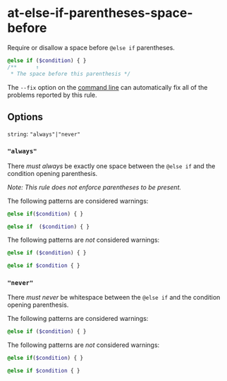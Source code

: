 # at-else-if-parentheses-space-before

Require or disallow a space before `@else if` parentheses.

```scss
@else if ($condition) { }
/**      ↑
 * The space before this parenthesis */
```

The `--fix` option on the [command line](https://github.com/stylelint/stylelint/blob/master/docs/user-guide/cli.md#autofixing-errors) can automatically fix all of the problems reported by this rule.

## Options

`string`: `"always"|"never"`

### `"always"`

There *must always* be exactly one space between the `@else if` and the condition opening parenthesis. 

*Note: This rule does not enforce parentheses to be present.*

The following patterns are considered warnings:

```scss
@else if($condition) { }
```
```scss
@else if  ($condition) { }
```

The following patterns are *not* considered warnings:

```scss
@else if ($condition) { }
```
```scss
@else if $condition { }
```

### `"never"`

There *must never* be whitespace between the `@else if` and the condition opening parenthesis. 

The following patterns are considered warnings:

```scss
@else if ($condition) { }
```

The following patterns are *not* considered warnings:

```scss
@else if($condition) { }
```
```scss
@else if $condition { }
```
